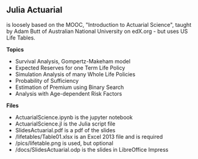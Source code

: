 ## Julia Actuarial

 is loosely based on the MOOC, "Introduction to Actuarial Science", taught by Adam Butt of Australian National University on edX.org - but uses US Life Tables.

**Topics**

* Survival Analysis, Gompertz-Makeham model
* Expected Reserves for one Term Life Policy
* Simulation Analysis of many Whole Life Policies
* Probability of Sufficiency
* Estimation of Premium using Binary Search
* Analysis with Age-dependent Risk Factors


**Files**

* ActuarialScience.ipynb is the jupyter notebook
* ActuarialScience.jl is the Julia script file
* SlidesActuarial.pdf is a pdf of the slides
* /lifetables/Table01.xlsx is an Excel 2013 file and is required
* /pics/lifetable.png is used, but optional
* /docs/SlidesActuarial.odp is the slides in LibreOffice Impress

